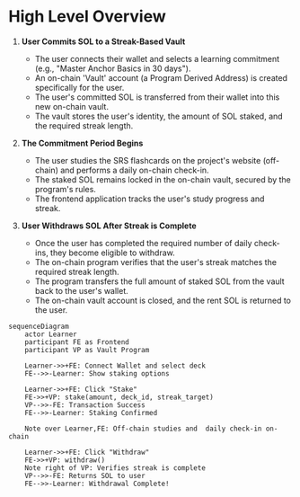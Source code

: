# High Level Overview

1. **User Commits SOL to a Streak-Based Vault**
    * The user connects their wallet and selects a learning commitment (e.g., "Master Anchor Basics in 30 days").
    * An on-chain 'Vault' account (a Program Derived Address) is created specifically for the user.
    * The user's committed SOL is transferred from their wallet into this new on-chain vault.
    * The vault stores the user's identity, the amount of SOL staked, and the required streak length.

2. **The Commitment Period Begins**
    * The user studies the SRS flashcards on the project's website (off-chain) and performs a daily on-chain check-in.
    * The staked SOL remains locked in the on-chain vault, secured by the program's rules.
    * The frontend application tracks the user's study progress and streak.

3. **User Withdraws SOL After Streak is Complete**
    * Once the user has completed the required number of daily check-ins, they become eligible to withdraw.
    * The on-chain program verifies that the user's streak matches the required streak length.
    * The program transfers the full amount of staked SOL from the vault back to the user's wallet.
    * The on-chain vault account is closed, and the rent SOL is returned to the user.

```mermaid
sequenceDiagram
    actor Learner
    participant FE as Frontend
    participant VP as Vault Program

    Learner->>+FE: Connect Wallet and select deck
    FE-->>-Learner: Show staking options

    Learner->>+FE: Click "Stake"
    FE->>+VP: stake(amount, deck_id, streak_target)
    VP-->>-FE: Transaction Success
    FE-->>-Learner: Staking Confirmed

    Note over Learner,FE: Off-chain studies and  daily check-in on-chain

    Learner->>+FE: Click "Withdraw"
    FE->>+VP: withdraw()
    Note right of VP: Verifies streak is complete
    VP-->>-FE: Returns SOL to user
    FE-->>-Learner: Withdrawal Complete!
```
